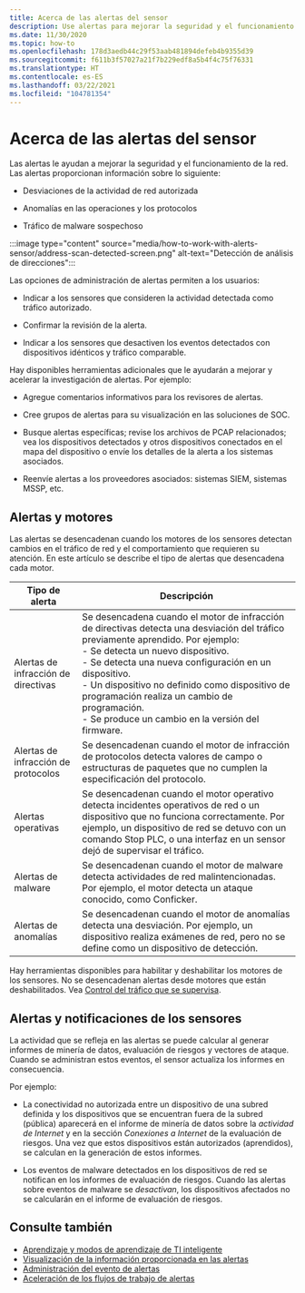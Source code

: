 ```yaml
---
title: Acerca de las alertas del sensor
description: Use alertas para mejorar la seguridad y el funcionamiento de la red.
ms.date: 11/30/2020
ms.topic: how-to
ms.openlocfilehash: 178d3aedb44c29f53aab481894defeb4b9355d39
ms.sourcegitcommit: f611b3f57027a21f7b229edf8a5b4f4c75f76331
ms.translationtype: HT
ms.contentlocale: es-ES
ms.lasthandoff: 03/22/2021
ms.locfileid: "104781354"
---
```

# <a name="about-sensor-alerts"></a>Acerca de las alertas del sensor

Las alertas le ayudan a mejorar la seguridad y el funcionamiento de la red. Las alertas proporcionan información sobre lo siguiente:

- Desviaciones de la actividad de red autorizada

- Anomalías en las operaciones y los protocolos

- Tráfico de malware sospechoso

:::image type="content" source="media/how-to-work-with-alerts-sensor/address-scan-detected-screen.png" alt-text="Detección de análisis de direcciones":::

Las opciones de administración de alertas permiten a los usuarios:

- Indicar a los sensores que consideren la actividad detectada como tráfico autorizado.

- Confirmar la revisión de la alerta.

- Indicar a los sensores que desactiven los eventos detectados con dispositivos idénticos y tráfico comparable.

Hay disponibles herramientas adicionales que le ayudarán a mejorar y acelerar la investigación de alertas. Por ejemplo:

  - Agregue comentarios informativos para los revisores de alertas.

  - Cree grupos de alertas para su visualización en las soluciones de SOC. 

  - Busque alertas específicas; revise los archivos de PCAP relacionados; vea los dispositivos detectados y otros dispositivos conectados en el mapa del dispositivo o envíe los detalles de la alerta a los sistemas asociados.

  - Reenvíe alertas a los proveedores asociados: sistemas SIEM, sistemas MSSP, etc.

## <a name="alerts-and-engines"></a>Alertas y motores

Las alertas se desencadenan cuando los motores de los sensores detectan cambios en el tráfico de red y el comportamiento que requieren su atención. En este artículo se describe el tipo de alertas que desencadena cada motor.

| Tipo de alerta | Descripción |
|-|-|
| Alertas de infracción de directivas | Se desencadena cuando el motor de infracción de directivas detecta una desviación del tráfico previamente aprendido. Por ejemplo: <br /> - Se detecta un nuevo dispositivo.  <br /> - Se detecta una nueva configuración en un dispositivo. <br /> - Un dispositivo no definido como dispositivo de programación realiza un cambio de programación. <br /> - Se produce un cambio en la versión del firmware. |
| Alertas de infracción de protocolos | Se desencadenan cuando el motor de infracción de protocolos detecta valores de campo o estructuras de paquetes que no cumplen la especificación del protocolo. | 
| Alertas operativas | Se desencadenan cuando el motor operativo detecta incidentes operativos de red o un dispositivo que no funciona correctamente. Por ejemplo, un dispositivo de red se detuvo con un comando Stop PLC, o una interfaz en un sensor dejó de supervisar el tráfico. |
| Alertas de malware | Se desencadenan cuando el motor de malware detecta actividades de red malintencionadas. Por ejemplo, el motor detecta un ataque conocido, como Conficker. |
| Alertas de anomalías | Se desencadenan cuando el motor de anomalías detecta una desviación. Por ejemplo, un dispositivo realiza exámenes de red, pero no se define como un dispositivo de detección. |

Hay herramientas disponibles para habilitar y deshabilitar los motores de los sensores. No se desencadenan alertas desde motores que están deshabilitados. Vea [Control del tráfico que se supervisa](how-to-control-what-traffic-is-monitored.md).

## <a name="alerts-and-sensor-reporting"></a>Alertas y notificaciones de los sensores

La actividad que se refleja en las alertas se puede calcular al generar informes de minería de datos, evaluación de riesgos y vectores de ataque. Cuando se administran estos eventos, el sensor actualiza los informes en consecuencia.

Por ejemplo:

  - La conectividad no autorizada entre un dispositivo de una subred definida y los dispositivos que se encuentran fuera de la subred (pública) aparecerá en el informe de minería de datos sobre la *actividad de Internet* y en la sección *Conexiones a Internet* de la evaluación de riesgos. Una vez que estos dispositivos están autorizados (aprendidos), se calculan en la generación de estos informes.

  - Los eventos de malware detectados en los dispositivos de red se notifican en los informes de evaluación de riesgos. Cuando las alertas sobre eventos de malware se *desactivan*, los dispositivos afectados no se calcularán en el informe de evaluación de riesgos.

## <a name="see-also"></a>Consulte también

- [Aprendizaje y modos de aprendizaje de TI inteligente](how-to-control-what-traffic-is-monitored.md#learning-and-smart-it-learning-modes)
- [Visualización de la información proporcionada en las alertas](how-to-view-information-provided-in-alerts.md)
- [Administración del evento de alertas](how-to-manage-the-alert-event.md)
- [Aceleración de los flujos de trabajo de alertas](how-to-accelerate-alert-incident-response.md)
